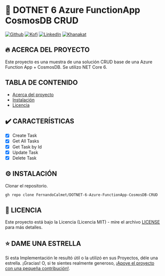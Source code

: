 # 🦄 DOTNET 6 Azure FunctionApp CosmosDB CRUD

[![Github][github-shield]][github-url]
[![Kofi][kofi-shield]][kofi-url]
[![LinkedIn][linkedin-shield]][linkedin-url]
[![Khanakat][khanakat-shield]][khanakat-url]

## 🔥 ACERCA DEL PROYECTO

Este proyecto es una muestra de una solución CRUD base de una Azure Function App + CosmosDB.  Se utilizo NET Core 6.

## TABLA DE CONTENIDO

* [Acerca del proyecto](#acerca-del-proyecto)
* [Instalación](#instalación)
* [Licencia](#licencia)

## ✔️ CARACTERÍSTICAS

- [x] Create Task
- [x] Get All Tasks
- [x] Get Task by Id
- [x] Update Task
- [x] Delete Task

## ⚙️ INSTALACIÓN

Clonar el repositorio.

```bash
gh repo clone FernandoCalmet/DOTNET-6-Azure-FunctionApp-CosmosDB-CRUD
```

## 📄 LICENCIA

Este proyecto está bajo la Licencia (Licencia MIT) - mire el archivo [LICENSE](LICENSE) para más detalles.

## ⭐️ DAME UNA ESTRELLA

Si esta Implementación le resultó útil o la utilizó en sus Proyectos, déle una estrella. ¡Gracias! O, si te sientes realmente generoso, [¡Apoye el proyecto con una pequeña contribución!](https://ko-fi.com/fernandocalmet).

<!--- reference style links --->
[github-shield]: https://img.shields.io/badge/-@fernandocalmet-%23181717?style=flat-square&logo=github
[github-url]: https://github.com/fernandocalmet
[kofi-shield]: https://img.shields.io/badge/-@fernandocalmet-%231DA1F2?style=flat-square&logo=kofi&logoColor=ff5f5f
[kofi-url]: https://ko-fi.com/fernandocalmet
[linkedin-shield]: https://img.shields.io/badge/-fernandocalmet-blue?style=flat-square&logo=Linkedin&logoColor=white&link=https://www.linkedin.com/in/fernandocalmet
[linkedin-url]: https://www.linkedin.com/in/fernandocalmet
[khanakat-shield]: https://img.shields.io/badge/khanakat.com-brightgreen?style=flat-square
[khanakat-url]: https://khanakat.com